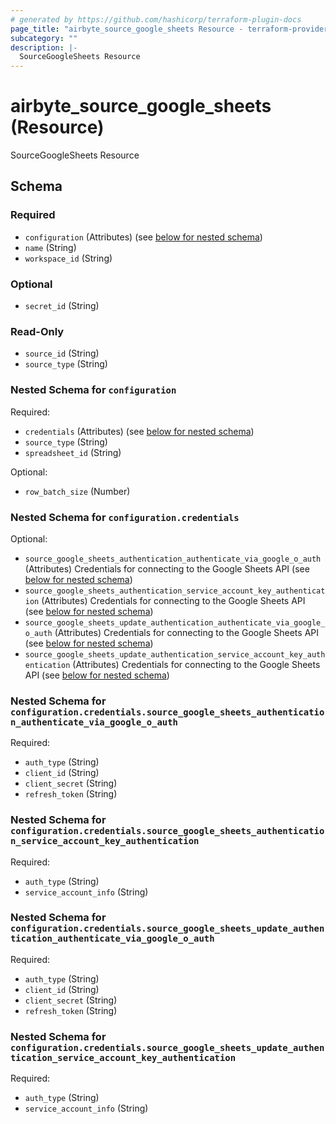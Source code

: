 ```yaml
---
# generated by https://github.com/hashicorp/terraform-plugin-docs
page_title: "airbyte_source_google_sheets Resource - terraform-provider-airbyte"
subcategory: ""
description: |-
  SourceGoogleSheets Resource
---
```


# airbyte_source_google_sheets (Resource)

SourceGoogleSheets Resource



<!-- schema generated by tfplugindocs -->
## Schema

### Required

- `configuration` (Attributes) (see [below for nested schema](#nestedatt--configuration))
- `name` (String)
- `workspace_id` (String)

### Optional

- `secret_id` (String)

### Read-Only

- `source_id` (String)
- `source_type` (String)

<a id="nestedatt--configuration"></a>
### Nested Schema for `configuration`

Required:

- `credentials` (Attributes) (see [below for nested schema](#nestedatt--configuration--credentials))
- `source_type` (String)
- `spreadsheet_id` (String)

Optional:

- `row_batch_size` (Number)

<a id="nestedatt--configuration--credentials"></a>
### Nested Schema for `configuration.credentials`

Optional:

- `source_google_sheets_authentication_authenticate_via_google_o_auth` (Attributes) Credentials for connecting to the Google Sheets API (see [below for nested schema](#nestedatt--configuration--credentials--source_google_sheets_authentication_authenticate_via_google_o_auth))
- `source_google_sheets_authentication_service_account_key_authentication` (Attributes) Credentials for connecting to the Google Sheets API (see [below for nested schema](#nestedatt--configuration--credentials--source_google_sheets_authentication_service_account_key_authentication))
- `source_google_sheets_update_authentication_authenticate_via_google_o_auth` (Attributes) Credentials for connecting to the Google Sheets API (see [below for nested schema](#nestedatt--configuration--credentials--source_google_sheets_update_authentication_authenticate_via_google_o_auth))
- `source_google_sheets_update_authentication_service_account_key_authentication` (Attributes) Credentials for connecting to the Google Sheets API (see [below for nested schema](#nestedatt--configuration--credentials--source_google_sheets_update_authentication_service_account_key_authentication))

<a id="nestedatt--configuration--credentials--source_google_sheets_authentication_authenticate_via_google_o_auth"></a>
### Nested Schema for `configuration.credentials.source_google_sheets_authentication_authenticate_via_google_o_auth`

Required:

- `auth_type` (String)
- `client_id` (String)
- `client_secret` (String)
- `refresh_token` (String)


<a id="nestedatt--configuration--credentials--source_google_sheets_authentication_service_account_key_authentication"></a>
### Nested Schema for `configuration.credentials.source_google_sheets_authentication_service_account_key_authentication`

Required:

- `auth_type` (String)
- `service_account_info` (String)


<a id="nestedatt--configuration--credentials--source_google_sheets_update_authentication_authenticate_via_google_o_auth"></a>
### Nested Schema for `configuration.credentials.source_google_sheets_update_authentication_authenticate_via_google_o_auth`

Required:

- `auth_type` (String)
- `client_id` (String)
- `client_secret` (String)
- `refresh_token` (String)


<a id="nestedatt--configuration--credentials--source_google_sheets_update_authentication_service_account_key_authentication"></a>
### Nested Schema for `configuration.credentials.source_google_sheets_update_authentication_service_account_key_authentication`

Required:

- `auth_type` (String)
- `service_account_info` (String)


